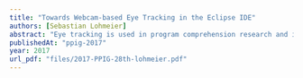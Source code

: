 ```yaml
---
title: "Towards Webcam-based Eye Tracking in the Eclipse IDE"
authors: [Sebastian Lohmeier]
abstract: "Eye tracking is used in program comprehension research and is potentially useful for enhancing integrated development environments (IDEs). While eye tracking plug-ins exist for the Eclipse IDE, eye trackers do not typically work on operating systems other than Windows. To make empirical studies accessible to programmers working on Linux or MacOS, a recently presented webcam-based eye tracker is being adapted to the Java platform and provided as a plug-in for the Eclipse IDE. The eye tracker shall demonstrate eye tracking in the IDE without external devices to stimulate ideas of how to improve webcam-based eye tracking and how eye tracking could be used to improve program comprehension research and IDEs."
publishedAt: "ppig-2017"
year: 2017
url_pdf: "files/2017-PPIG-28th-lohmeier.pdf"
---
```

